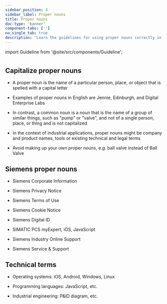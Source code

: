 ```yaml
---
sidebar_position: 4
sidebar_label: Proper nouns
title: Proper nouns
doc-type: 'banner'
component-tabs: ['']
no_single_tab: true
description: 'Learn the guidelines for using proper nouns correctly in your text. This subchapter will help you understand when and how to capitalize names, brands, and other specific terms to maintain consistency and professionalism.'
---
```


import Guideline from '@site/src/components/Guideline';

#

## Capitalize proper nouns

- A proper noun is the name of a particular person, place, or object that is spelled with a capital letter

- Examples of proper nouns in English are Jennie, Edinburgh, and Digital Enterprise Labs

- In contrast, a common noun is a noun that is the name of a group of similar things, such as "pump" or "valve", and not of a single person, place, or thing and is not capitalized

- In the context of industrial applications, proper nouns might be company and product names, tools or existing technical and legal terms

- Avoid making up your own proper nouns, e.g. ball valve instead of Ball Valve

## Siemens proper nouns

- Siemens Corporate Information

- Siemens Privacy Notice

- Siemens Terms of Use

- Siemens Cookie Notice

- Siemens Digital ID

- SIMATIC PCS myExpert, iOS, JavaScript

- Siemens Industry Online Support

- Siemens Service & Support

## Technical terms

- Operating systems: iOS, Android, Windows, Linux

- Programming languages: JavaScript, etc.

- Industrial engineering: P&ID diagram, etc.
